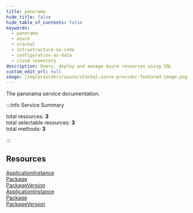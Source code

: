 ```yaml
---
title: panorama
hide_title: false
hide_table_of_contents: false
keywords:
  - panorama
  - azure
  - stackql
  - infrastructure-as-code
  - configuration-as-data
  - cloud inventory
description: Query, deploy and manage Azure resources using SQL
custom_edit_url: null
image: /img/providers/azure/stackql-azure-provider-featured-image.png
---
```


The panorama service documentation.

:::info Service Summary

<div class="row">
<div class="providerDocColumn">
<span>total resources:&nbsp;<b>3</b></span><br />
<span>total selectable resources:&nbsp;<b>3</b></span><br />
<span>total methods:&nbsp;<b>3</b></span><br />
</div>
</div>

:::

## Resources
<div class="row">
<div class="providerDocColumn">
<a href="/providers/azure/panorama/ApplicationInstance/">ApplicationInstance</a><br />
<a href="/providers/azure/panorama/Package/">Package</a><br />
<a href="/providers/azure/panorama/PackageVersion/">PackageVersion</a>
</div>
<div class="providerDocColumn">
<a href="/providers/azure/panorama/ApplicationInstance/">ApplicationInstance</a><br />
<a href="/providers/azure/panorama/Package/">Package</a><br />
<a href="/providers/azure/panorama/PackageVersion/">PackageVersion</a>
</div>
</div>
